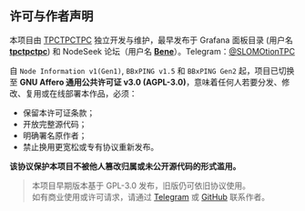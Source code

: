 ## 许可与作者声明

本项目由 [TPCTPCTPC](https://github.com/TPCTPCTPC) 独立开发与维护，最早发布于 Grafana 面板目录 (用户名 [**tpctpctpc**](https://grafana.com/orgs/tpctpctpc)) 和 NodeSeek 论坛（用户名 [**Bene**](https://www.nodeseek.com/space/17580#/general)）。Telegram：[@SLOMOtionTPC](https://t.me/SLOMOtionTPC)

自 `Node Information v1(Gen1)`, `BBxPING v1.5` 和 `BBxPING Gen2` 起，项目已切换至 **GNU Affero 通用公共许可证 v3.0 (AGPL-3.0)**，意味着任何人若要分发、修改、复用或在线部署本作品，必须：

- 保留本许可证条款；
- 开放完整源代码；
- 明确署名原作者；
- 禁止换用更宽松或专有协议重新发布。

**该协议保护本项目不被他人篡改归属或未公开源代码的形式滥用。**

> 本项目早期版本基于 GPL-3.0 发布，旧版仍可依旧协议使用。  
> 如有商业使用或许可请求，请通过 [Telegram](https://t.me/SLOMOtionTPC) 或 [GitHub](https://github.com/TPCTPCTPC) 联系作者。

